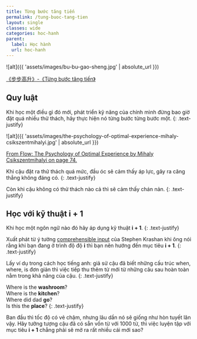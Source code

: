 ```yaml
---
title: Từng bước tăng tiến
permalink: /tung-buoc-tang-tien
layout: single
classes: wide
categories: hoc-hanh
parent:
  label: Học hành
  url: hoc-hanh
---
```


![alt]({{ 'assets/images/bu-bu-gao-sheng.jpg' | absolute_url }})
> <cite>
<a target="_blank" href="https://www.nipic.com/show/40403026.html">
《步步高升》-《Từng bước tăng tiến》
</a>

## Quy luật
Khi học một điều gì đó mới, phát triển kỹ năng của chính mình đừng bao giờ đặt quá nhiều thử thách, hãy thực hiện nó từng bước từng bước một.
{: .text-justify}

![alt]({{ 'assets/images/the-psychology-of-optimal-experience-mihaly-csikszentmihalyi.jpg' | absolute_url }})
> <cite>
<a target="_blank" href="https://www.flickr.com/photos/wfryer/304317777">
From Flow: The Psychology of Optimal Experience by Mihaly Csikszentmihalyi on page 74.
</a>

Khi cậu đặt ra thử thách quá mức, đầu óc sẽ cảm thấy áp lực, gây ra căng thẳng không đáng có.
{: .text-justify}

Còn khi cậu không có thử thách nào cả thì sẽ cảm thấy chán nản.
{: .text-justify}

## Học với kỹ thuật i + 1
Khi học một ngôn ngữ nào đó hãy áp dụng kỹ thuật **i \+ 1**.
{: .text-justify}

Xuất phát từ ý tưởng <a target="_blank" href="https://www.leonardoenglish.com/blog/comprehensible-input">
comprehensible input</a> của Stephen Krashan khi ông nói rằng khi bạn đang ở trình độ độ **i** thì bạn nên hướng đến mục tiêu **i \+ 1**.
{: .text-justify}

Lấy ví dụ trong cách học tiếng anh: giả sử cậu đã biết những cấu trúc when, where, is đơn giản thì việc tiếp thu thêm từ mới từ những câu sau hoàn toàn nằm trong khả năng của cậu.
{: .text-justify}

Where is the **washroom**?\
Where is the **kitchen**?\
Where did dad **go**?\
Is this the **place**?
{: .text-justify}

Ban đầu thì tốc độ có vẻ chậm, nhưng lâu dần nó sẽ giống như hòn tuyết lăn vậy.
Hãy tưởng tượng cậu đã có sẵn vốn từ với 1000 từ, thì việc luyện tập với mục tiêu **i \+ 1** chẳng phải sẽ mở ra rất nhiều cái mới sao?